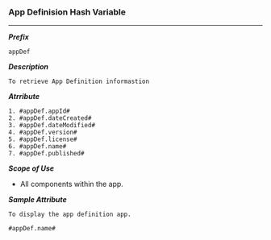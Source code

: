 ### App Definision Hash Variable

---
***Prefix***
```
appDef
```

***Description***

```
To retrieve App Definition informastion
```

***Atrribute***

```
1. #appDef.appId#
2. #appDef.dateCreated#
3. #appDef.dateModified#
4. #appDef.version#
5. #appDef.license#
6. #appDef.name#
7. #appDef.published#

```

***Scope of Use***

- All components within the app.

***Sample Attribute***

```
To display the app definition app.

#appDef.name#

```
